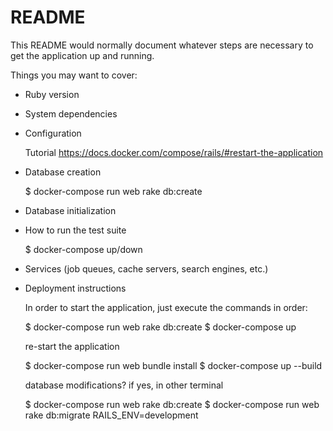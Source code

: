 # README

This README would normally document whatever steps are necessary to get the
application up and running.

Things you may want to cover:

* Ruby version

* System dependencies

* Configuration

	Tutorial
	https://docs.docker.com/compose/rails/#restart-the-application

* Database creation

	$ docker-compose run web rake db:create

* Database initialization

* How to run the test suite

	$ docker-compose up/down

* Services (job queues, cache servers, search engines, etc.)

* Deployment instructions

	In order to start the application, just execute the commands in order:

	$ docker-compose run web rake db:create
	$ docker-compose up

	re-start the application

	$ docker-compose run web bundle install
	$ docker-compose up --build

	database modifications? if yes, in other terminal
	
	$ docker-compose run web rake db:create
	$ docker-compose run web rake db:migrate RAILS_ENV=development

